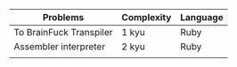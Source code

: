 | Problems                  | Complexity  | Language  |
|-------------------------  |------------ |---------- |
| To BrainFuck Transpiler   | 1 kyu       | Ruby      |
| Assembler interpreter     | 2 kyu       | Ruby      |
|                           |             |           |
